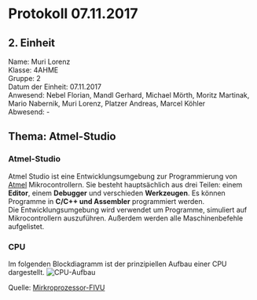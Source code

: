 # Protokoll 07.11.2017
## 2. Einheit

Name: Muri Lorenz <br>
Klasse: 4AHME <br>
Gruppe: 2 <br>
Datum der Einheit: 07.11.2017 <br>
Anwesend: Nebel Florian, Mandl Gerhard, Michael Mörth, Moritz Martinak, Mario Nabernik, Muri Lorenz, Platzer Andreas, Marcel Köhler <br>
Abwesend: - <br>

## Thema: Atmel-Studio

### Atmel-Studio
Atmel Studio ist eine Entwicklungsumgebung zur Programmierung von [Atmel](http://www.atmel.com/) Mikrocontrollern. Sie besteht hauptsächlich aus drei Teilen: einem **Editor**, einem **Debugger** und verschieden **Werkzeugen**. Es können Programme in **C/C++ und Assembler** programmiert werden. <br>
Die Entwicklungsumgebung wird verwendet um Programme, simuliert auf Mikrocontrollern auszuführen. Außerdem werden alle Maschinenbefehle aufgelistet.

### CPU
Im folgenden Blockdiagramm ist der prinzipiellen Aufbau einer CPU dargestellt.
![CPU-Aufbau](https://github.com/HTLMechatronics/m14-la1-sx/blob/murlom14/cpu.svg)

Quelle: [Mirkroprozessor-FIVU](https://lms.at/dotlrn/classes/informatik/610437.4AHME_FIVU.17_18/xolrn/EC743ABCF7AB5.symlink?resource_id=0-237409759&m=view#188315330)
